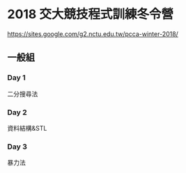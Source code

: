 # 2018 交大競技程式訓練冬令營

https://sites.google.com/g2.nctu.edu.tw/pcca-winter-2018/

## 一般組

### Day 1

二分搜尋法

### Day 2

資料結構&STL

### Day 3

暴力法
